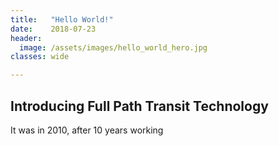 ```yaml
---
title:   "Hello World!"
date:    2018-07-23
header:
  image: /assets/images/hello_world_hero.jpg
classes: wide

---
```


## Introducing Full Path Transit Technology

It was in 2010, after 10 years working 
